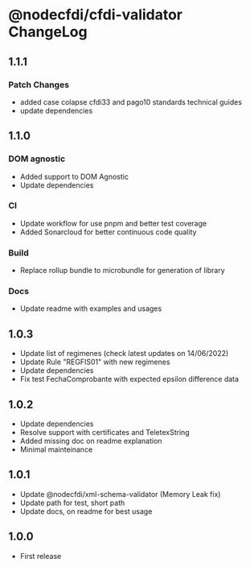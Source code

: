 # @nodecfdi/cfdi-validator ChangeLog

## 1.1.1

### Patch Changes

- added case colapse cfdi33 and pago10 standards technical guides
- update dependencies

## 1.1.0

### DOM agnostic

- Added support to DOM Agnostic
- Update dependencies

### CI

- Update workflow for use pnpm and better test coverage
- Added Sonarcloud for better continuous code quality

### Build

- Replace rollup bundle to microbundle for generation of library

### Docs

- Update readme with examples and usages

## 1.0.3

- Update list of regimenes (check latest updates on 14/06/2022)
- Update Rule "REGFIS01" with new regimenes
- Update dependencies
- Fix test FechaComprobante with expected epsilon difference data

## 1.0.2

- Update dependencies
- Resolve support with certificates and TeletexString
- Added missing doc on readme explanation
- Minimal mainteinance

## 1.0.1

- Update @nodecfdi/xml-schema-validator (Memory Leak fix)
- Update path for test, short path
- Update docs, on readme for best usage

## 1.0.0

- First release

